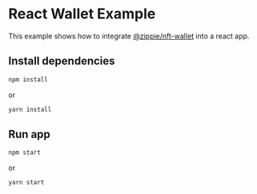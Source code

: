 # React Wallet Example

This example shows how to integrate [@zippie/nft-wallet](https://www.npmjs.com/package/@zippie/nft-wallet) into a react app.

## Install dependencies

```bash
npm install
```
or
```bash
yarn install
```


## Run app

```bash
npm start
```

or

```bash
yarn start
```